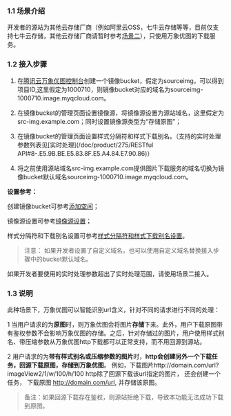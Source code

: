 ### 1.1 场景介绍

开发者的源站为其他云存储厂商（例如阿里云OSS，七牛云存储等等，目前仅支持七牛云存储，其他云存储厂商请暂时参考[场景二](/doc/product/275/回源到自己站点)），只使用万象优图的下载服务。

### 1.2 接入步骤

1. 在[腾讯云万象优图控制台](http://console.qcloud.com/image/bucket)创建一个镜像bucket，假定为sourceimg，可以得到项目ID,这里假定为1000710，则镜像bucket对应的域名为sourceimg-1000710.image.myqcloud.com。

2. 在镜像bucket的管理页面设置镜像源，将镜像源设置为源站域名，这里假定为src-img.example.com；同时设置镜像源类型为“存储原图”；

3. 在镜像bucket的管理页面设置样式分隔符和样式下载别名。（支持的实时处理参数列表见[实时处理](/doc/product/275/RESTful API#8-.E5.9B.BE.E5.83.8F.E5.A4.84.E7.90.86)）

4. 将之前使用源站域名src-img.example.com提供图片下载服务的域名切换为镜像bucket默认域名sourceimg-1000710.image.myqcloud.com。

**设置参考：**

创建镜像bucket可参考[添加空间](/doc/product/275/控制台使用说明#2.1-.E6.B7.BB.E5.8A.A0.E7.A9.BA.E9.97.B4)；

镜像源设置可参考[镜像源设置](/doc/product/275/控制台使用说明#2.2-.E7.A9.BA.E9.97.B4.E7.AE.A1.E7.90.86)；

样式分隔符和下载别名设置可参考[样式分隔符和样式下载别名设置](/doc/product/275/控制台使用说明#2.2-.E7.A9.BA.E9.97.B4.E7.AE.A1.E7.90.86)。

>注意：
如果开发者设置了自定义域名，也可以使用自定义域名替换接入步骤中的bucket默认域名。

如果开发者要使用的实时处理参数超出了实时处理范围，请使用场景二接入。

### 1.3 说明

此种场景下，万象优图可以智能识别url含义，针对不同的请求进行不同的处理：

1 当用户请求的为**原图**时，则万象优图会将图片**存储**下来。此外，用户下载原图带有鉴权参数不会影响万象优图的存储。之后，针对存储过的图片，用户使用样式别名、带压缩参数从万象优图http下载都可以正常支持，而不用回源到源站。

2 用户请求的为**带有样式别名或压缩参数的图片**时，**http会创建另外一个下载任务，回源下载原图，存储到万象优图**。
例如，下载图片http://domain.com/url?imageView2/1/w/100/h/100
http除了回源下载该url指定的图片， 还会创建一个任务， 下载原图 http://domain.com/url, 并存储该原图。

>备注：如果回源下载存在鉴权，则源站拒绝下载，导致本功能无法成功下载到原图。